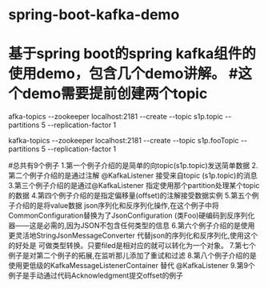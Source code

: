 # spring-boot-kafka-demo
基于spring boot的spring kafka组件的使用demo，包含几个demo讲解。
#这个demo需要提前创建两个topic
===
afka-topics --zookeeper localhost:2181 --create --topic s1p.topic --partitions 5 --replication-factor 1

kafka-topics --zookeeper localhost:2181 --create --topic s1p.fooTopic --partitions 5 --replication-factor 1

#总共有9个例子
    1.第一个例子介绍的是简单的向topic(s1p.topic)发送简单数据
    2.第二个例子介绍的是通过注解 @KafkaListener 接受来自topic (s1p.topic)的消息
    3.第三个例子介绍的是通过@KafkaListener 指定使用那个partition处理某个topic的数据
    4.第四个例子介绍的是指定偏移量(offset)的注解接受数据实例
    5.第五个例子介绍的是将value数据 json序列化和反序列化操作,在这个例子中将CommonConfiguration替换为了JsonConfiguration
    (类Foo)硬编码到反序列化器——这是必需的,因为JSON不包含任何类型的信息
    6.第六个例子介绍的是使用更灵活地StringJsonMessageConverter 代替json的序列化和反序列化,使用这个的好处是
    可做类型转换。只要filed是相对应的就可以转化为一个对象。
    7.第七个例子是对第二个例子的拓展,在监听那儿添加了重试和过滤
    8.第八个例子介绍的是使用更低级的KafkaMessageListenerContainer 替代 @KafkaListener
    9.第9个例子是手动通过代码Acknowledgment提交offset的例子 